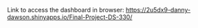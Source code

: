 Link to access the dashboard in browser: https://2u5dx9-danny-dawson.shinyapps.io/Final-Project-DS-330/ 
